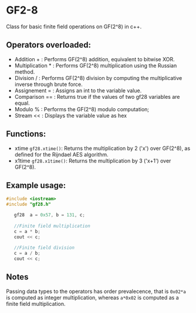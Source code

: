 # GF2-8
Class for basic finite field operations on GF(2^8) in c++.

## Operators overloaded: 
  * Addition + : Performs GF(2^8) addition, equivalent to bitwise XOR.
  * Multiplication * : Performs GF(2^8) multiplication using the Russian method.
  * Division / :  Performs GF(2^8) division by computing the multiplicative inverse through brute force.
  * Assignement = : Assigns an int to the variable value.
  * Comparison == : Returns true if the values of two gf28 variables are equal.
  * Modulo %  : Performs the GF(2^8) modulo computation;
  * Stream << : Displays the variable value as hex

## Functions: 
 * xtime `gf28.xtime()`: Returns the multiplication by 2 ('x') over GF(2^8), as defined for the Rijndael AES algorithm.
 * x1time `gf28.x1time()`: Returns the multiplication by 3 ('x+1') over GF(2^8).

## Example usage:
 
 ```c++
 #include <iostream>
 #include "gf28.h"
 
    gf28  a = 0x57, b = 131, c;
    
    //Finite field multiplication
    c = a * b;
    cout << c;
    
    //Finite field division
    c = a / b;
    cout << c;
```
## Notes
Passing data types to the operators has order prevalecence, that is `0x02*a` is computed as integer multiplication, whereas `a*0x02` is computed as a finite field multiplication.
